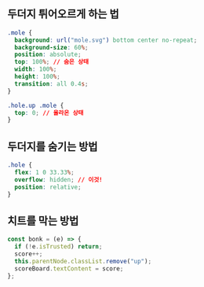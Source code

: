## 두더지 튀어오르게 하는 법

```css
.mole {
  background: url("mole.svg") bottom center no-repeat;
  background-size: 60%;
  position: absolute;
  top: 100%; // 숨은 상태
  width: 100%;
  height: 100%;
  transition: all 0.4s;
}

.hole.up .mole {
  top: 0; // 올라온 상태
}
```

## 두더지를 숨기는 방법

```css
.hole {
  flex: 1 0 33.33%;
  overflow: hidden; // 이것!
  position: relative;
}
```

## 치트를 막는 방법

```jsx
const bonk = (e) => {
  if (!e.isTrusted) return;
  score++;
  this.parentNode.classList.remove("up");
  scoreBoard.textContent = score;
};
```
